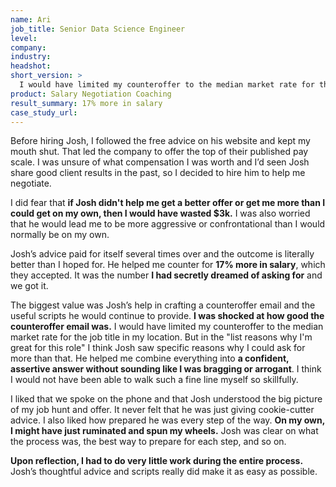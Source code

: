 ```yaml
---
name: Ari
job_title: Senior Data Science Engineer
level: 
company:
industry:
headshot:
short_version: >
  I would have limited my counteroffer to the median market rate for the job title in my location. But in the "list reasons why I'm great for this role" I think Josh saw specific reasons why I could ask for more. He helped me combine everything into a confident, assertive answer without sounding like I was bragging or arrogant. **The outcome is literally better than I hoped for.** The company initially offered the top of their published pay scale and Josh helped me counter for **17% more in salary, which they accepted.**
product: Salary Negotiation Coaching
result_summary: 17% more in salary 
case_study_url:
---
```

Before hiring Josh, I followed the free advice on his website and kept my mouth shut. That led the company to offer the top of their published pay scale. I was unsure of what compensation I was worth and I’d seen Josh share good client results in the past, so I decided to hire him to help me negotiate. 

I did fear that **if Josh didn't help me get a better offer or get me more than I could get on my own, then I would have wasted $3k.** I was also worried that he would lead me to be more aggressive or confrontational than I would normally be on my own. 

Josh’s advice paid for itself several times over and the outcome is literally better than I hoped for. He helped me counter for **17% more in salary**, which they accepted. It was the number **I had secretly dreamed of asking for** and we got it. 

The biggest value was Josh’s help in crafting a counteroffer email and the useful scripts he would continue to provide. **I was shocked at how good the counteroffer email was.** I would have limited my counteroffer to the median market rate for the job title in my location. But in the "list reasons why I'm great for this role" I think Josh saw specific reasons why I could ask for more than that. He helped me combine everything into **a confident, assertive answer without sounding like I was bragging or arrogant**. I think I would not have been able to walk such a fine line myself so skillfully. 

I liked that we spoke on the phone and that Josh understood the big picture of my job hunt and offer. It never felt that he was just giving cookie-cutter advice. I also liked how prepared he was every step of the way. **On my own, I might have just ruminated and spun my wheels.** Josh was clear on what the process was, the best way to prepare for each step, and so on. 

**Upon reflection, I had to do very little work during the entire process.** Josh’s thoughtful advice and scripts really did make it as easy as possible.